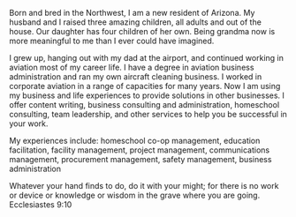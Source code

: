 Born and bred in the Northwest, I am a new resident of Arizona. My husband and I
raised three amazing children, all adults and out of the house. Our daughter has
four children of her own. Being grandma now is more meaningful to me than I ever
could have imagined.

I grew up, hanging out with my dad at the airport, and continued working in
aviation most of my career life. I have a degree in aviation business
administration and ran my own aircraft cleaning business. I worked in corporate
aviation in a range of capacities for many years. Now I am using my business and
life experiences to provide solutions in other businesses. I offer content
writing, business consulting and administration, homeschool consulting, team leadership, and other services to help you be successful in your work.

My experiences include: homeschool co-op management, education facilitation, facility management, project management, communications management, procurement management, safety management, business administration

Whatever your hand finds to do, do it with your might; for there is no work or device or knowledge or wisdom in the grave where you are going. Ecclesiastes 9:10
